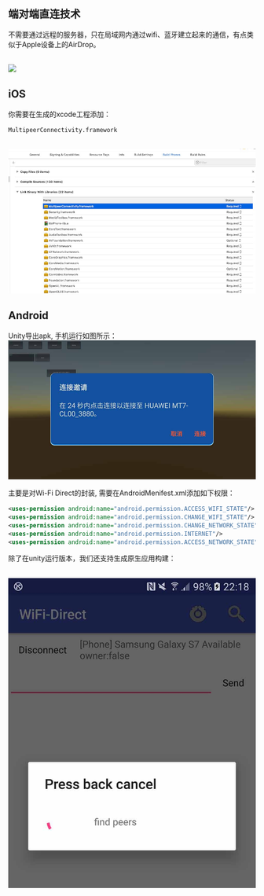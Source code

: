 
## 端对端直连技术


不需要通过远程的服务器，只在局域网内通过wifi、蓝牙建立起来的通信，有点类似于Apple设备上的AirDrop。

<br><img src='https://penghuailiang.gitee.io/img/post-vr/ar1.jpg'><br>


## iOS

你需要在生成的xcode工程添加：

	MultipeerConnectivity.framework

<br><img src='image/4.jpg'><br>


## Android

Unity导出apk, 手机运行如图所示：
<br><img src='image/screen.jpg'><br>


主要是对Wi-Fi Direct的封装, 需要在AndroidMenifest.xml添加如下权限：

```xml
<uses-permission android:name="android.permission.ACCESS_WIFI_STATE"/>
<uses-permission android:name="android.permission.CHANGE_WIFI_STATE"/>
<uses-permission android:name="android.permission.CHANGE_NETWORK_STATE"/>
<uses-permission android:name="android.permission.INTERNET"/>
<uses-permission android:name="android.permission.ACCESS_NETWORK_STATE"/>
```

除了在unity运行版本，我们还支持生成原生应用构建：

<br><img src='image/screen2.jpg'><br>
